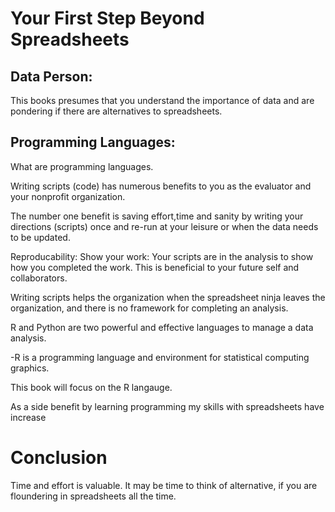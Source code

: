 # Your First Step Beyond Spreadsheets

## Data Person:
This books presumes that you understand the importance of data and are pondering if there are alternatives to spreadsheets. 



## Programming Languages:

What are programming languages. 

Writing scripts (code) has numerous benefits to you as the evaluator  and your nonprofit organization. 

The number one benefit is saving effort,time and sanity by writing your directions (scripts) once and re-run at your leisure or when the data needs to be updated. 



Reproducability: 
Show your work: Your scripts are in the analysis to show how you completed the work. This is  beneficial to your future self and collaborators. 

Writing scripts helps the organization when the spreadsheet ninja leaves the organization, and there is no framework for completing an analysis. 


R and Python are two powerful and effective languages to manage a data analysis. 

-R is a programming language  and environment for statistical computing  graphics.


This book will focus on the R langauge. 

As a side benefit by learning programming my skills with spreadsheets have increase

# Conclusion 

Time and effort is valuable. It may be time to think of alternative, if you are floundering in spreadsheets all the time.   
